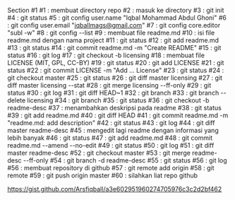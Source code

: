  Section #1
	#1 : membuat directory repo 
 #2 : masuk ke directory
 #3 : git init
 #4 : git status
 #5 : git config user.name "Iqbal Mohammad Abdul Ghoni"
 #6 : git config user.email "iqballmags@gmail.com"
 #7 : git config core.editor "subl -w"
 #8 : git config --list
 #9 : membuat file readme.md
 #10 : isi file readme.md dengan nama project
 #11 : git status
 #12 : git add readme.md
 #13 : git status
 #14 : git commit readme.md -m "Create README"
 #15 : git status
 #16 : git log
 #17 : git checkout -b licensing
 #18 : membuat file LICENSE (MIT, GPL, CC-BY)
 #19 : git status
 #20 : git add LICENSE
 #21 : git status
 #22 : git commit LICENSE -m "Add ... License"
 #23 : git status
 #24 : git checkout master
 #25 : git status
 #26 : git diff master licensing
 #27 : git diff master licensing --stat
 #28 : git merge licensing --ff-only
 #29 : git status
 #30 : git log
 #31 : git diff HEAD~1
 #32 : git branch
 #33 : git branch --delete licensing
 #34 : git branch
 #35 : git status
 #36 : git checkout -b readme-desc
 #37 : menambahkan deskripsi pada readme
 #38 : git status
 #39 : git add readme.md
 #40 : git diff HEAD
 #41 : git commit readme.md -m "readme.md: add description"
 #42 : git status
 #43 : git log
 #44 : git diff master readme-desc
 #45 : mengedit lagi readme dengan informasi yang lebih banyak
 #46 : git status
 #47 : git add readme.md
 #48 : git commit readme.md --amend --no-edit
 #49 : git status
 #50 : git log
 #51 : git diff master readme-desc
 #52 : git checkout master
 #53 : git merge readme-desc --ff-only
 #54 : git branch -d readme-desc
 #55 : git status
 #56 : git log
 #56 : membuat repository di github
 #57 : git remote add origin <url-to-git>
 #58 : git remote
 #59 : git push origin master
 #60 : silahkan liat repo github
 
https://gist.github.com/Arsfiqball/a3e602951960274705976c3c2d2bf462
